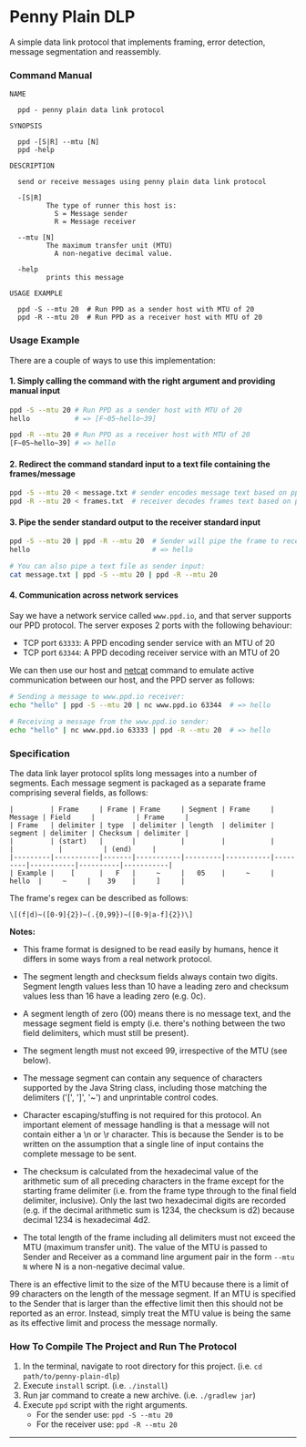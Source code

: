 # Penny Plain DLP

A simple data link protocol that implements framing, error detection, message segmentation and reassembly.

### Command Manual

```
NAME
  
  ppd - penny plain data link protocol

SYNOPSIS
  
  ppd -[S|R] --mtu [N]
  ppd -help

DESCRIPTION
  
  send or receive messages using penny plain data link protocol
  
  -[S|R]
         The type of runner this host is:
           S = Message sender
           R = Message receiver

  --mtu [N]
         The maximum transfer unit (MTU)
           A non-negative decimal value.
  
  -help  
         prints this message

USAGE EXAMPLE

  ppd -S --mtu 20  # Run PPD as a sender host with MTU of 20
  ppd -R --mtu 20  # Run PPD as a receiver host with MTU of 20
```

### Usage Example

There are a couple of ways to use this implementation:

#### 1. Simply calling the command with the right argument and providing manual input

```sh
ppd -S --mtu 20 # Run PPD as a sender host with MTU of 20
hello           # => [F~05~hello~39]

ppd -R --mtu 20 # Run PPD as a receiver host with MTU of 20
[F~05~hello~39] # => hello
```

#### 2. Redirect the command standard input to a text file containing the frames/message

```sh
ppd -S --mtu 20 < message.txt # sender encodes message text based on ppd specification 
ppd -R --mtu 20 < frames.txt  # receiver decodes frames text based on ppd specification
```

#### 3. Pipe the sender standard output to the receiver standard input

```sh
ppd -S --mtu 20 | ppd -R --mtu 20  # Sender will pipe the frame to receiver and receiver will decode the frame
hello                              # => hello

# You can also pipe a text file as sender input:
cat message.txt | ppd -S --mtu 20 | ppd -R --mtu 20 
```

#### 4. Communication across network services 

Say we have a network service called `www.ppd.io`, and that server supports our PPD protocol.
The server exposes 2 ports with the following behaviour:

- TCP port `63333`: A PPD encoding sender service with an MTU of 20   
- TCP port `63344`: A PPD decoding receiver service with an MTU of 20

We can then use our host and [netcat](https://en.wikipedia.org/wiki/Netcat) command to emulate active communication between our host, and the PPD server as follows:  

```sh
# Sending a message to www.ppd.io receiver:
echo "hello" | ppd -S --mtu 20 | nc www.ppd.io 63344  # => hello

# Receiving a message from the www.ppd.io sender:
echo "hello" | nc www.ppd.io 63333 | ppd -R --mtu 20  # => hello
```

### Specification

The data link layer protocol splits long messages into a number of segments. Each message segment is packaged as a
separate frame comprising several fields, as follows:

```
|         | Frame     | Frame | Frame     | Segment | Frame     | Message | Field     |          | Frame     |
| Frame   | delimiter | type  | delimiter | length  | delimiter | segment | delimiter | Checksum | delimiter |
|         | (start)   |       |           |         |           |         |           |          | (end)     |
|---------|-----------|-------|-----------|---------|-----------|---------|-----------|----------|-----------|
| Example |    [      |   F   |     ~     |   05    |     ~     |  hello  |     ~     |    39    |     ]     |
```

The frame's regex can be described as follows:

`\[(f|d)~([0-9]{2})~(.{0,99})~([0-9|a-f]{2})\]`

**Notes:**

- This frame format is designed to be read easily by humans, hence it differs in some ways from a real network protocol.

- The segment length and checksum fields always contain two digits. Segment length values less than 10 have a leading
  zero and checksum values less than 16 have a leading zero (e.g. 0c).

- A segment length of zero (00) means there is no message text, and the message segment field is empty
  (i.e. there's nothing between the two field delimiters, which must still be present).

- The segment length must not exceed 99, irrespective of the MTU (see below).

- The message segment can contain any sequence of characters supported by the Java String class, including those
  matching the delimiters ('[', ']', '~') and unprintable control codes.

- Character escaping/stuffing is not required for this protocol. An important element of message handling is that a
  message will not contain either a \n or \r character. This is because the Sender is to be written on the assumption
  that a single line of input contains the complete message to be sent.

- The checksum is calculated from the hexadecimal value of the arithmetic sum of all preceding characters in the frame
  except for the starting frame delimiter (i.e. from the frame type through to the final field delimiter, inclusive).
  Only the last two hexadecimal digits are recorded (e.g. if the decimal arithmetic sum is 1234, the checksum is d2)
  because decimal 1234 is hexadecimal 4d2.

- The total length of the frame including all delimiters must not exceed the MTU (maximum transfer unit). The value of
  the MTU is passed to Sender and Receiver as a command line argument pair in the form
  `--mtu N` where N is a non-negative decimal value.

There is an effective limit to the size of the MTU because there is a limit of 99 characters on the length of the
message segment. If an MTU is specified to the Sender that is larger than the effective limit then this should not be
reported as an error. Instead, simply treat the MTU value is being the same as its effective limit and process the
message normally.

### How To Compile The Project and Run The Protocol

1. In the terminal, navigate to root directory for this project. (i.e. `cd path/to/penny-plain-dlp`)
2. Execute `install` script. (i.e. `./install`)
3. Run jar command to create a new archive. (i.e. `./gradlew jar`)
4. Execute `ppd` script with the right arguments.
   - For the sender use: `ppd -S --mtu 20`
   - For the receiver use: `ppd -R --mtu 20`

___